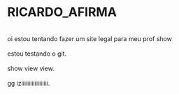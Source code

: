 # RICARDO_AFIRMA
<br>oi estou tentando fazer um site legal para meu prof show</br>
<br>estou testando o git.</br>
<br>show view view.</br>
<br>gg iziiiiiiiiiiiiiiiiii.</br>
